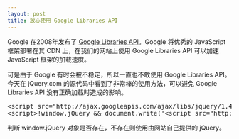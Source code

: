 ```yaml
---
layout: post
title: 放心使用 Google Libraries API
---
```

Google 在2008年发布了 [Google Libraries API](http://code.google.com/apis/libraries/)。Google 将优秀的 JavaScript 框架部署在其 CDN 上，在我们的网站上使用 Google Libraries API&nbsp;可以加速 JavaScript 框架的加载速度。

可是由于 Google 有时会被不稳定，所以一直也不敢使用&nbsp;Google Libraries API。今天在 jQuery.com 的源代码中看到了非常棒的使用方法，可以避免&nbsp;Google Libraries API 没有正确加载时造成的影响。

<div class="cnblogs_Highlighter">
<pre class="brush:javascript">&lt;script src="http://ajax.googleapis.com/ajax/libs/jquery/1.4.2/jquery.min.js"&gt;&lt;/script&gt; 
&lt;script&gt;!window.jQuery &amp;&amp; document.write('&lt;script src="http://code.jquery.com/jquery-1.4.2.min.js"&gt;&lt;\/script&gt;');&lt;/script&gt; 
</pre>
</div>
判断 window.jQuery 对象是否存在，不存在则使用由网站自己提供的 jQuery。